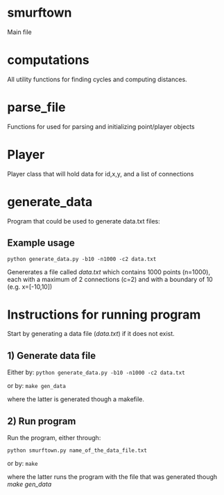 # smurftown
Main file

# computations
All utility functions for finding cycles and computing distances.

# parse_file
Functions for used for parsing and initializing point/player objects

# Player
Player class that will hold data for id,x,y, and a list of connections

# generate_data
Program that could be used to generate data.txt files: 

## Example usage
`python generate_data.py -b10 -n1000 -c2 data.txt`

Genererates a file called *data.txt* which contains 1000 points (n=1000), each with a maximum of 2 connections (c=2) and with a boundary of 10 (e.g. x=[-10,10])

# Instructions for running program
Start by generating a data file (*data.txt*) if it does not exist.
## 1) Generate data file
Either by:
`python generate_data.py -b10 -n1000 -c2 data.txt`

or by:
`make gen_data`

where the latter is generated though a makefile.
## 2) Run program
Run the program, either through:

`python smurftown.py name_of_the_data_file.txt`

or by:
`make`

where the latter runs the program with the file that was generated though *make gen_data*


